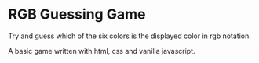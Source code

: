 # RGB Guessing Game

Try and guess which of the six colors is the displayed color in rgb notation.

A basic game written with html, css and vanilla javascript.
